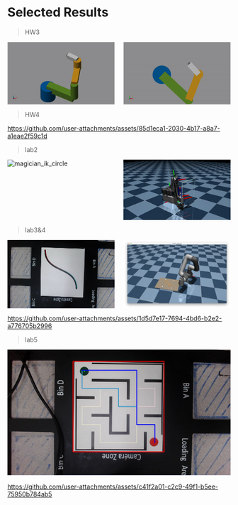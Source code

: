 # Selected Results

> HW3

<div style="display: flex; justify-content: space-between;">
    <img src="./hw3/media/scara_ik.gif" width="48%" alt="scara_ik"/>
    <img src="./hw3/media/scara_ik_top.gif" width="48%" alt="scara_ik_top"/>
</div>

> HW4

https://github.com/user-attachments/assets/85d1eca1-2030-4b17-a8a7-a1eae2f59c1d

> lab2

<div style="display: flex; justify-content: space-between;">
    <img src="./lab2/media/magician_ik_circle.gif" width="48%" alt="magician_ik_circle"/>
    <img src="./lab2/media/magician_ik_square.gif" width="48%" alt="magician_ik_square"/>
</div>

> lab3&4

<div style="display: flex; justify-content: space-between;">
    <img src="./lab3&4/media/img_04_10_15_11_noted.jpg" width="48%" alt="curve detection"/>
    <img src="./lab3&4/media/mujoco.png" width="48%" alt="digital twin"/>
</div>

https://github.com/user-attachments/assets/1d5d7e17-7694-4bd6-b2e2-a776705b2996

> lab5

![](lab5/media/img_04_17_15_35_noted.jpg)

https://github.com/user-attachments/assets/c41f2a01-c2c9-49f1-b5ee-75950b784ab5
